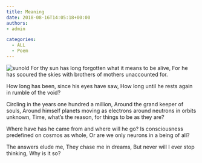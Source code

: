 ```yaml
---
title: Meaning
date: 2018-08-16T14:05:18+00:00
authors:
- admin

categories:
  - ALL
  - Poem
---
```

![sunold](posts/sunold.jpg "")
For thy sun has long forgotten what it means to be alive,
For he has scoured the skies with brothers of mothers unaccounted for.

How long has been, since his eyes have saw,
How long until he rests again in rumble of the void?

Circling in the years one hundred a million,
Around the grand keeper of souls,
Around himself planets moving as electrons around neutrons in orbits unknown,
Time, what’s the reason, for things to be as they are?

Where have has he came from and where will he go?
Is consciousness predefined on cosmos as whole,
Or are we only neurons in a being of all?

The answers elude me,
They chase me in dreams,
But never will I ever stop thinking,
Why is it so?
